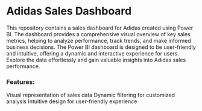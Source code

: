# Adidas Sales Dashboard

This repository contains a sales dashboard for Adidas created using Power BI. The dashboard provides a comprehensive visual overview of key sales metrics, helping to analyze performance, track trends, and make informed business decisions. The Power BI dashboard is designed to be user-friendly and intuitive, offering a dynamic and interactive experience for users. Explore the data effortlessly and gain valuable insights into Adidas sales performance.

### Features:
Visual representation of sales data
Dynamic filtering for customized analysis
Intuitive design for user-friendly experience
